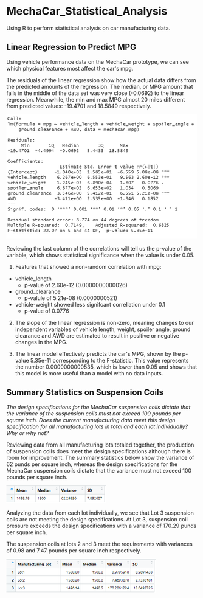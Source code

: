 # MechaCar_Statistical_Analysis
Using R to perform statistical analysis on car manufacturing data. 

## Linear Regression to Predict MPG

Using vehicle performance data on the MechaCar prototype, we can see which physical features most affect the car's mpg. 

The residuals of the linear regression show how the actual data differs from the predicted amounts of the regression. The median, or MPG amount that falls in the middle of the data set was very close (-0.0692) to the linear regression. Meanwhile, the min and max MPG almost 20 miles different from predicted values: -19.4701 and 18.5849 respectively.

![Linear Regression for MPG](LinRegforMPG.PNG)

Reviewing the last column of the correlations will tell us the p-value of the variable, which shows statistical significance when the value is under 0.05. 

1. Features that showed a non-random correlation with mpg:

* vehicle_length 
    * p-value of 2.60e-12 (0.0000000000026)
* ground_clearance 
    * p-valule of 5.21e-08 (0.0000000521)
* vehicle-weight showed less signifcant correllation under 0.1
    * p-value of 0.0776

2. The slope of the linear regression is non-zero, meaning changes to our independent variables of vehicle length, weight, spoiler angle, ground clearance and AWD are estimated to result in positive or negative changes in the MPG. 

3. The linear model effectively predicts the car's MPG, shown by the p-value 5.35e-11 corresponding to the F-statistic. This value represents the number 0.0000000000535, which is lower than 0.05 and shows that this model is more useful than a model with no data inputs. 

## Summary Statistics on Suspension Coils

_The design specifications for the MechaCar suspension coils dictate that the variance of the suspension coils must not exceed 100 pounds per square inch. Does the current manufacturing data meet this design specification for all manufacturing lots in total and each lot individually? Why or why not?_

Reviewing data from all manufacturing lots totaled together, the production of suspension coils does meet the design specifications although there is room for improvement. The summary statistics below show the variance of 62 punds per square inch, whereas the design specifications for the MechaCar suspension coils dictate that the variance must not exceed 100 pounds per square inch.

![Total PSI Data Summary](total_summary.PNG)

Analyzing the data from each lot individually, we see that Lot 3 suspension coils are not meeting the design specifications. At Lot 3, suspension coil pressure exceeds the design specifications with a variance of 170.29 punds per square inch. 

The suspension coils at lots 2 and 3 meet the requirements with variances of 0.98 and 7.47 pounds per square inch respectively.


![Per Lot PSI Data Summary](lot_summary.PNG)






